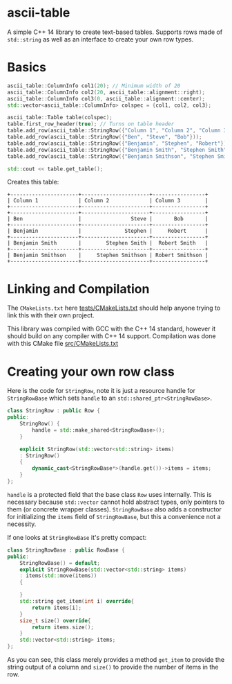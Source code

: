 # ascii-table

A simple C++ 14 library to create text-based tables. Supports rows made of `std::string` as well as an interface to create your own row types.

# Basics

```cpp
ascii_table::ColumnInfo col1(20); // Minimum width of 20
ascii_table::ColumnInfo col2(20, ascii_table::alignment::right);
ascii_table::ColumnInfo col3(0, ascii_table::alignment::center);
std::vector<ascii_table::ColumnInfo> colspec = {col1, col2, col3};

ascii_table::Table table(colspec);
table.first_row_header(true); // Turns on table header
table.add_row(ascii_table::StringRow({"Column 1", "Column 2", "Column 3"}));
table.add_row(ascii_table::StringRow({"Ben", "Steve", "Bob"}));
table.add_row(ascii_table::StringRow({"Benjamin", "Stephen", "Robert"}));
table.add_row(ascii_table::StringRow({"Benjamin Smith", "Stephen Smith", "Robert Smith"}));
table.add_row(ascii_table::StringRow({"Benjamin Smithson", "Stephen Smithson", "Robert Smithson"}));

std::cout << table.get_table();
```

Creates this table:

```
+----------------------+----------------------+-----------------+
| Column 1             | Column 2             | Column 3        |
+----------------------+----------------------+-----------------+
+----------------------+----------------------+-----------------+
| Ben                  |                Steve |       Bob       |
+----------------------+----------------------+-----------------+
| Benjamin             |              Stephen |     Robert      |
+----------------------+----------------------+-----------------+
| Benjamin Smith       |        Stephen Smith |  Robert Smith   |
+----------------------+----------------------+-----------------+
| Benjamin Smithson    |     Stephen Smithson | Robert Smithson |
+----------------------+----------------------+-----------------+
```

# Linking and Compilation

The `CMakeLists.txt` here [tests/CMakeLists.txt](https://github.com/bclehmann/ascii-table/blob/master/tests/CMakeLists.txt) should help anyone trying to link this with their own project.

This library was compiled with GCC with the C++ 14 standard, however it should build on any compiler with C++ 14 support. Compilation was done with this CMake file [src/CMakeLists.txt](https://github.com/bclehmann/ascii-table/blob/master/src/CMakeLists.txt)

# Creating your own row class

Here is the code for `StringRow`, note it is just a resource handle for `StringRowBase` which sets `handle` to an `std::shared_ptr<StringRowBase>`.
```cpp
class StringRow : public Row {
public:
	StringRow() {
		handle = std::make_shared<StringRowBase>();
	}

	explicit StringRow(std::vector<std::string> items)
	: StringRow()
	{
		dynamic_cast<StringRowBase*>(handle.get())->items = items;
	}
};
```

`handle` is a protected field that the base class `Row` uses internally. This is necessary because `std::vector` cannot hold abstract types, only pointers to them (or concrete wrapper classes). `StringRowBase` also adds a constructor for initializing the `items` field of `StringRowBase`, but this a convenience not a necessity.


If one looks at `StringRowBase` it's pretty compact:

```cpp
class StringRowBase : public RowBase {
public:
	StringRowBase() = default;
	explicit StringRowBase(std::vector<std::string> items)
	: items(std::move(items))
	{

	}
	std::string get_item(int i) override{
		return items[i];
	}
	size_t size() override{
		return items.size();
	}
	std::vector<std::string> items;
};
```

As you can see, this class merely provides a method `get_item` to provide the string output of a column and `size()` to provide the number of items in the row.
